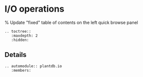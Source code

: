 # I/O operations

% Update "fixed" table of contents on the left quick browse panel
```{eval-rst}
.. toctree::
   :maxdepth: 2
   :hidden:

```

## Details

```{eval-rst}
.. automodule:: plantdb.io
   :members:
```